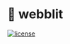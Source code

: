 # 🌱 webblit
[![license](https://img.shields.io/badge/license-MPL--2.0-orange)](https://github.com/steven-mathew/webblit/blob/master/LICENSE)

